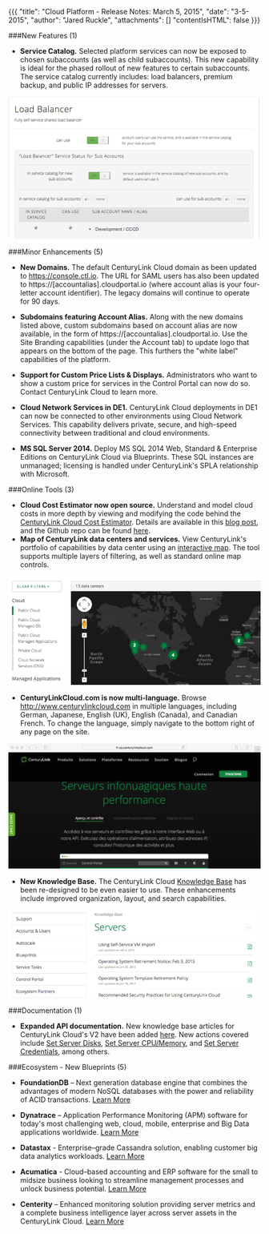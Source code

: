 {{{
  "title": "Cloud Platform - Release Notes: March 5, 2015",
  "date": "3-5-2015",
  "author": "Jared Ruckle",
  "attachments": []
  "contentIsHTML": false
}}}

###New Features (1)

* **Service Catalog.** Selected platform services can now be exposed to chosen subaccounts (as well as child subaccounts). This new capability is ideal for the phased rollout of new features to certain subaccounts. The service catalog currently includes: load balancers, premium backup, and public IP addresses for servers.

![Service Catalog](../images/service-catalog-01.png)

###Minor Enhancements (5)</strong>

* **New Domains.** The default CenturyLink Cloud domain as been updated to https://console.ctl.io.  The URL for SAML users has also been updated to https://[accountalias].cloudportal.io (where account alias is your four-letter account identifier). The legacy domains will continue to operate for 90 days.

* **Subdomains featuring Account Alias.** Along with the new domains listed above, custom subdomains based on account alias are now available, in the form of https://[accountalias].cloudportal.io. Use the Site Branding capabilities (under the Account tab) to update logo that appears on the bottom of the page. This furthers the "white label" capabilities of the platform.

* **Support for Custom Price Lists & Displays.** Administrators who want to show a custom price for services in the Control Portal can now do so. Contact CenturyLink Cloud to learn more.

* **Cloud Network Services in DE1.** CenturyLink Cloud deployments in DE1 can now be connected to other environments using Cloud Network Services.  This capability delivers private, secure, and high-speed connectivity between traditional and cloud environments.
* **MS SQL Server 2014.** Deploy MS SQL 2014 Web, Standard & Enterprise Editions on CenturyLink Cloud via Blueprints.  These SQL instances are unmanaged; licensing is handled under CenturyLink's SPLA relationship with Microsoft.

###Online Tools (3)

* **Cloud Cost Estimator now open source.** Understand and model cloud costs in more depth by viewing and modifying the code behind the [CenturyLink Cloud Cost Estimator](www.centurylinkcloud.com/estimator)</a>. Details are available in this [blog post](www.centurylinkcloud.com/blog/post/cloud-services-estimator-now-open-source), and the Github repo can be found [here](www.github.com/CenturyLinkCloud/PriceEstimator).
* **Map of CenturyLink data centers and services.** View CenturyLink's portfolio of capabilities by data center using an [interactive map](www.centurylinkcloud.com/data-centersonline).  The tool supports multiple layers of filtering, as well as standard online map controls.

![Online Map of Services & Locations](../images/datacenter-capabilities-map-01.png)

* **CenturyLinkCloud.com is now multi-language.** Browse http://www.centurylinkcloud.com in multiple languages, including German, Japanese, English (UK), English (Canada), and Canadian French. To change the language, simply navigate to the bottom right of any page on the site.

![Multi-language Site](../images/multilanguage-website-01.png)
* **New Knowledge Base.** The CenturyLink Cloud [Knowledge Base](www.centurylinkcloud.com/knowledge-base) has been re-designed to be even easier to use. These enhancements include improved organization, layout, and search capabilities.

![Online Knowledge Base](../images/knowledge-base-online-01.png)

###Documentation (1)
* **Expanded API documentation.** New knowledge base articles for CenturyLink Cloud's V2 have been added [here](www.centurylinkcloud.com/api-docs/v2/).  New actions covered include [Set Server Disks](www.centurylinkcloud.com/api-docs/v2#servers-set-server-disks), [Set Server CPU/Memory](www.centurylinkcloud.com/api-docs/v2#ervers-set-server-cpumemory), and [Set Server Credentials](www.centurylinkcloud.com/api-docs/v2#servers-set-server-credentials), among others.

###Ecosystem - New Blueprints (5)

* **FoundationDB** – Next generation database engine that combines the advantages of modern NoSQL databases with the power and reliability of ACID transactions. [Learn More](www.centurylinkcloud.com/knowledge-base/ecosystem-partners/getting-started-with-foundationdb-blueprint)

* **Dynatrace** – Application Performance Monitoring (APM) software for today's most challenging web, cloud, mobile, enterprise and Big Data applications worldwide.
[Learn More](www.centurylinkcloud.com/knowledge-base/ecosystem-partners/getting-started-with-dynatrace-blueprints)

* **Datastax** - Enterprise–grade Cassandra solution, enabling customer big data analytics workloads.
[Learn More](www.centurylinkcloud.com/knowledge-base/ecosystem-partners/getting-started-with-datastax-blueprint)

* **Acumatica** - Cloud–based accounting and ERP software for the small to midsize business looking to streamline management processes and unlock business potential. [Learn More](www.centurylinkcloud.com/knowledge-base/ecosystem-partners/getting-started-with-acumatica-erp-blueprint)

* **Centerity** – Enhanced monitoring solution providing server metrics and a complete business intelligence layer across  server assets in the CenturyLink Cloud. [Learn More](www.centurylinkcloud.com/knowledge-base/ecosystem-partners/getting-started-with-centerity-blueprints)
